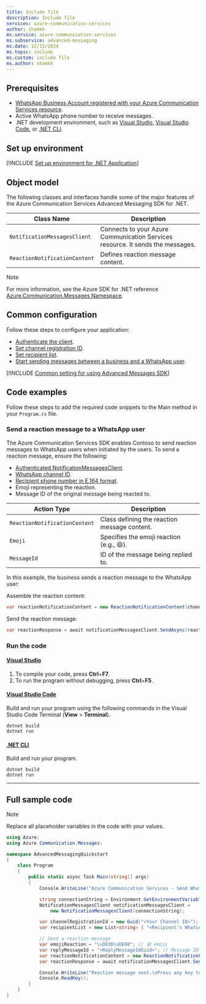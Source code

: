 ```yaml
---
title: Include file
description: Include file
services: azure-communication-services
author: shamkh
ms.service: azure-communication-services
ms.subservice: advanced-messaging
ms.date: 12/15/2024
ms.topic: include
ms.custom: include file
ms.author: shamkh
---
```


## Prerequisites

- [WhatsApp Business Account registered with your Azure Communication Services resource](../../connect-whatsapp-business-account.md).
- Active WhatsApp phone number to receive messages.
- .NET development environment, such as [Visual Studio](https://visualstudio.microsoft.com/downloads/), [Visual Studio Code](https://code.visualstudio.com/Download), or [.NET CLI](https://dotnet.microsoft.com/download).

## Set up environment

[!INCLUDE [Set up environment for .NET Application](../dot-net-application-setup.md)]

## Object model

The following classes and interfaces handle some of the major features of the Azure Communication Services Advanced Messaging SDK for .NET.

| Class Name | Description |
| --- | --- |
| `NotificationMessagesClient`  | Connects to your Azure Communication Services resource. It sends the messages. |
| `ReactionNotificationContent` | Defines reaction message content. |

> [!NOTE]
> For more information, see the Azure SDK for .NET reference [Azure.Communication.Messages Namespace](/dotnet/api/azure.communication.messages).

## Common configuration

Follow these steps to configure your application:

- [Authenticate the client](#authenticate-the-client).
- [Set channel registration ID](#set-channel-registration-id).
- [Set recipient list](#set-recipient-list).
- [Start sending messages between a business and a WhatsApp user](#start-sending-messages-between-a-business-and-a-whatsapp-user).

[!INCLUDE [Common setting for using Advanced Messages SDK](../common-setting-net.md)]

## Code examples

Follow these steps to add the required code snippets to the Main method in your `Program.cs` file.

### Send a reaction message to a WhatsApp user

The Azure Communication Services SDK enables Contoso to send reaction messages to WhatsApp users when initiated by the users. To send a reaction message, ensure the following:
- [Authenticated NotificationMessagesClient](#authenticate-the-client).
- [WhatsApp channel ID](#set-channel-registration-id).
- [Recipient phone number in E.164 format](#set-recipient-list).
- Emoji representing the reaction.
- Message ID of the original message being reacted to.

| Action Type                     | Description                                       |
|---------------------------------|---------------------------------------------------|
| `ReactionNotificationContent`   | Class defining the reaction message content.      |
| `Emoji`                         | Specifies the emoji reaction (e.g., 😄).         |
| `MessageId`                     | ID of the message being replied to.              |

In this example, the business sends a reaction message to the WhatsApp user:

Assemble the reaction content:
```csharp
var reactionNotificationContent = new ReactionNotificationContent(channelRegistrationId, recipientList, "\uD83D\uDE00", "<ReplyMessageIdGuid>");
```

Send the reaction message:
```csharp
var reactionResponse = await notificationMessagesClient.SendAsync(reactionNotificationContent);
```

### Run the code

#### [Visual Studio](#tab/visual-studio)

1. To compile your code, press **Ctrl**+**F7**.
1. To run the program without debugging, press **Ctrl**+**F5**.

#### [Visual Studio Code](#tab/vs-code)

Build and run your program using the following commands in the Visual Studio Code Terminal (**View** > **Terminal**).

```console
dotnet build
dotnet run
```

#### [.NET CLI](#tab/dotnet-cli)

Build and run your program.

```console
dotnet build
dotnet run
```

---

## Full sample code

> [!NOTE]
> Replace all placeholder variables in the code with your values.


```csharp
using Azure;
using Azure.Communication.Messages;

namespace AdvancedMessagingQuickstart
{
    class Program
    {
        public static async Task Main(string[] args)
        {
            Console.WriteLine("Azure Communication Services - Send WhatsApp Reaction Messages\n");

            string connectionString = Environment.GetEnvironmentVariable("COMMUNICATION_SERVICES_CONNECTION_STRING");
            NotificationMessagesClient notificationMessagesClient = 
                new NotificationMessagesClient(connectionString);

            var channelRegistrationId = new Guid("<Your Channel ID>");
            var recipientList = new List<string> { "<Recipient's WhatsApp Phone Number>" };

            // Send a reaction message
            var emojiReaction = "\uD83D\uDE00"; // 😄 emoji
            var replyMessageId = "<ReplyMessageIdGuid>"; // Message ID of the original message
            var reactionNotificationContent = new ReactionNotificationContent(channelRegistrationId, recipientList, emojiReaction, replyMessageId);
            var reactionResponse = await notificationMessagesClient.SendAsync(reactionNotificationContent);

            Console.WriteLine("Reaction message sent.\nPress any key to exit.\n");
            Console.ReadKey();
        }
    }
}

```
